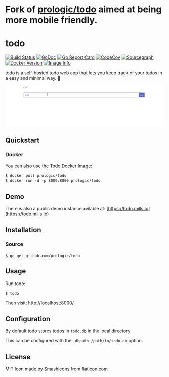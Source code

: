 # Fork of [prologic/todo](https://github.com/prologic/todo) aimed at being more mobile friendly.

# todo
[![Build Status](https://cloud.drone.io/api/badges/prologic/todo/status.svg)](https://cloud.drone.io/prologic/todo)
[![GoDoc](https://godoc.org/github.com/prologic/todo?status.svg)](https://godoc.org/github.com/prologic/todo)
[![Go Report Card](https://goreportcard.com/badge/github.com/prologic/todo)](https://goreportcard.com/report/github.com/prologic/todo)
[![CodeCov](https://codecov.io/gh/prologic/todo/branch/master/graph/badge.svg)](https://codecov.io/gh/prologic/todo)
[![Sourcegraph](https://sourcegraph.com/github.com/prologic/msgbus/-/badge.svg)](https://sourcegraph.com/github.com/prologic/msgbus?badge)
[![Docker Version](https://images.microbadger.com/badges/version/prologic/todo.svg)](https://microbadger.com/images/prologic/todo)
[![Image Info](https://images.microbadger.com/badges/image/prologic/todo.svg)](https://microbadger.com/images/prologic/todo)

todo is a self-hosted todo web app that lets you keep track of your todos in a easy and minimal way. 📝

![animated screenshot](screenshot.gif)

## Quickstart
### Docker

You can also use the [Todo Docker Image](https://hub.docker.com/r/prologic/todo):

```#!bash
$ docker pull prologic/todo
$ docker run -d -p 8000:8000 prologic/todo
```

## Demo
There is also a public demo instance avilable at: [https://todo.mills.io](https://todo.mills.io)


## Installation
### Source

```#!bash
$ go get github.com/prologic/todo
```

## Usage
Run todo:

```#!bash
$ todo
```
Then visit: http://localhost:8000/

## Configuration
By default todo stores todos in `todo.db` in the local directory.

This can be configured with the `-dbpath /path/to/todo.db` option.

## License
MIT
Icon made by [Smashicons](https://smashicons.com/) from [flaticon.com](https://flaticon.com)
